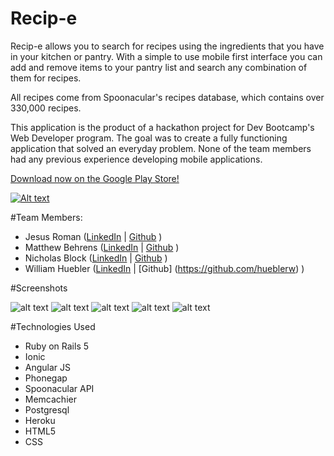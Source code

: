 # Recip-e

Recip-e allows you to search for recipes using the ingredients that you have in your kitchen or pantry. With a simple to use mobile first interface you can add and remove items to your pantry list and search any combination of them for recipes.

All recipes come from Spoonacular's recipes database, which contains over 330,000 recipes.

This application is the product of a hackathon project for Dev Bootcamp's Web Developer program. The goal was to create a fully functioning application that solved an everyday problem. None of the team members had any previous experience developing mobile applications.

[Download now on the Google Play Store!](https://play.google.com/store/apps/details?id=com.ionicframework.recipefrontend129174)

[![Alt text](https://play.google.com/intl/en_us/badges/images/generic/en_badge_web_generic.png)](https://play.google.com/store/apps/details?id=com.ionicframework.recipefrontend129174)


#Team Members:

+ Jesus Roman ([LinkedIn](https://www.linkedin.com/in/romanjesus) | [Github](https://github.com/romanjesus) )
+ Matthew Behrens ([LinkedIn](https://www.linkedin.com/in/matthew-behrens) | [Github](https://github.com/MatthewBehrens) )
+ Nicholas Block ([LinkedIn](https://www.linkedin.com/in/nicholasblock78) | [Github](https://github.com/nicholasblock78) )
+ William Huebler ([LinkedIn](https://www.linkedin.com/in/william-huebler-512180100) | [Github] (https://github.com/hueblerw) )

#Screenshots

![alt text](http://i.imgur.com/9mt9YQP.png "Pantry List")
![alt text](http://i.imgur.com/XRHMv4l.png "Checked Pantry List")
![alt text](http://i.imgur.com/d5HBcCK.png "Recipe Results")
![alt text](http://i.imgur.com/HprYSdH.png "Recipe View")
![alt text](http://i.imgur.com/ePwh1vi.png "Recipe Ingredients")

#Technologies Used

* Ruby on Rails 5
* Ionic
* Angular JS
* Phonegap
* Spoonacular API
* Memcachier
* Postgresql
* Heroku
* HTML5
* CSS
